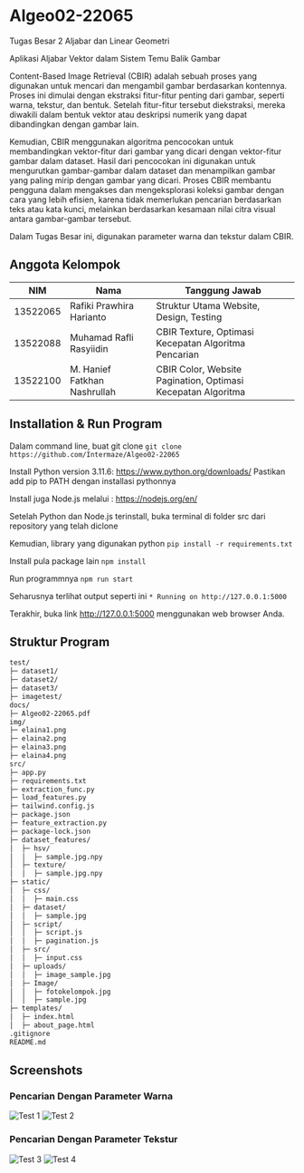 # Algeo02-22065
Tugas Besar 2 Aljabar dan Linear Geometri

Aplikasi Aljabar Vektor dalam Sistem Temu Balik Gambar

Content-Based Image Retrieval (CBIR) adalah sebuah proses yang digunakan untuk mencari dan mengambil gambar berdasarkan kontennya. Proses ini dimulai dengan ekstraksi fitur-fitur penting dari gambar, seperti warna, tekstur, dan bentuk. Setelah fitur-fitur tersebut diekstraksi, mereka diwakili dalam bentuk vektor atau deskripsi numerik yang dapat dibandingkan dengan gambar lain. 

Kemudian, CBIR menggunakan algoritma pencocokan untuk membandingkan vektor-fitur dari gambar yang dicari dengan vektor-fitur gambar dalam dataset. Hasil dari pencocokan ini digunakan untuk mengurutkan gambar-gambar dalam dataset dan menampilkan gambar yang paling mirip dengan gambar yang dicari. Proses CBIR membantu pengguna dalam mengakses dan mengeksplorasi koleksi gambar dengan cara yang lebih efisien, karena tidak memerlukan pencarian berdasarkan teks atau kata kunci, melainkan berdasarkan kesamaan nilai citra visual antara gambar-gambar tersebut. 

Dalam Tugas Besar ini, digunakan parameter warna dan tekstur dalam CBIR.

## Anggota Kelompok

| NIM      | Nama                         | Tanggung Jawab                                               |
|----------|------------------------------|--------------------------------------------------------------|
| 13522065 | Rafiki Prawhira Harianto     | Struktur Utama Website, Design, Testing                      |
| 13522088 | Muhamad Rafli Rasyiidin      | CBIR Texture, Optimasi Kecepatan Algoritma Pencarian         |
| 13522100 | M. Hanief Fatkhan Nashrullah | CBIR Color, Website Pagination, Optimasi Kecepatan Algoritma |

## Installation & Run Program

Dalam command line, buat git clone
`git clone https://github.com/Intermaze/Algeo02-22065`

Install Python version 3.11.6: https://www.python.org/downloads/
Pastikan add pip to PATH dengan installasi pythonnya

Install juga Node.js melalui : https://nodejs.org/en/

Setelah Python dan Node.js terinstall, buka terminal di folder src dari repository yang telah diclone

Kemudian, library yang digunakan python
`pip install -r requirements.txt`

Install pula package lain
`npm install`

Run programmnya
`npm run start`

Seharusnya terlihat output seperti ini
`* Running on http://127.0.0.1:5000`

Terakhir, buka link http://127.0.0.1:5000 menggunakan web browser Anda.

## Struktur Program

```md
test/
├─ dataset1/
├─ dataset2/
├─ dataset3/
├─ imagetest/
docs/
├─ Algeo02-22065.pdf
img/
├─ elaina1.png
├─ elaina2.png
├─ elaina3.png
├─ elaina4.png
src/
├─ app.py
├─ requirements.txt
├─ extraction_func.py
├─ load_features.py
├─ tailwind.config.js
├─ package.json
├─ feature_extraction.py
├─ package-lock.json
├─ dataset_features/
│  ├─ hsv/
│  │  ├─ sample.jpg.npy
│  ├─ texture/
│  │  ├─ sample.jpg.npy
├─ static/
│  ├─ css/
│  │  ├─ main.css
│  ├─ dataset/
│  │  ├─ sample.jpg
│  ├─ script/
│  │  ├─ script.js
│  │  ├─ pagination.js
│  ├─ src/
│  │  ├─ input.css
│  ├─ uploads/
│  │  ├─ image_sample.jpg
│  ├─ Image/
│  │  ├─ fotokelompok.jpg
│  │  ├─ sample.jpg
├─ templates/
│  ├─ index.html
│  ├─ about_page.html
.gitignore
README.md
```

## Screenshots
### Pencarian Dengan Parameter Warna
![Test 1](/img/elaina1.png)
![Test 2](/img/elaina2.png)

### Pencarian Dengan Parameter Tekstur
![Test 3](/img/elaina3.png)
![Test 4](/img/elaina4.png)
